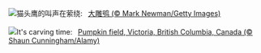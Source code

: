 ![](https://www.bing.com/th?id=OHR.GreatOwl_ZH-CN1259534922_UHD.jpg&w=1000)猫头鹰的叫声在萦绕:&nbsp;&ensp;[大雕鸮 (© Mark Newman/Getty Images)](https://www.bing.com/th?id=OHR.GreatOwl_ZH-CN1259534922_UHD.jpg)
<br><br/>
![](https://www.bing.com/th?id=OHR.PumpkinMist_EN-US3686565863_UHD.jpg&w=1000)It's carving time:&nbsp;&ensp;[Pumpkin field, Victoria, British Columbia, Canada (© Shaun Cunningham/Alamy)](https://www.bing.com/th?id=OHR.PumpkinMist_EN-US3686565863_UHD.jpg)
<br><br/>
